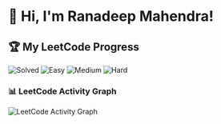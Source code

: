 # 👋 Hi, I'm Ranadeep Mahendra!

## 🏆 My LeetCode Progress

![Solved](https://img.shields.io/badge/Solved-73/3641-blue?cache=1754447084) ![Easy](https://img.shields.io/badge/Easy-41/888-brightgreen?cache=1754447084) ![Medium](https://img.shields.io/badge/Medium-31/1894-orange?cache=1754447084) ![Hard](https://img.shields.io/badge/Hard-1/859-red?cache=1754447084)

### 📊 LeetCode Activity Graph

![LeetCode Activity Graph](https://leetcard.jacoblin.cool/ranadeep_mahendra2426?theme=dark&font=Karma&ext=heatmap&cache=1754447084)
